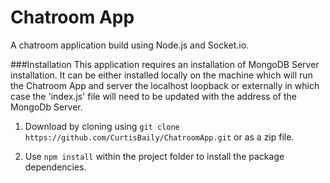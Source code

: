 # Chatroom App

A chatroom application build using Node.js and Socket.io.

###Installation
This application requires an installation of MongoDB Server installation. It can be either installed locally on the machine which will run the Chatroom App and server the localhost loopback or externally in which case the 'index.js' file will need to be updated with the address of the MongoDb Server.

1. Download by cloning using `git clone https://github.com/CurtisBaily/ChatroomApp.git` or as a zip file.

2. Use `npm install` within the project folder to install the package dependencies.
